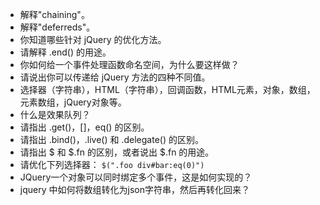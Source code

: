 + 解释"chaining"。
+ 解释"deferreds"。
+ 你知道哪些针对 jQuery 的优化方法。
+ 请解释 .end() 的用途。
+ 你如何给一个事件处理函数命名空间，为什么要这样做？
+ 请说出你可以传递给 jQuery 方法的四种不同值。
+ 选择器（字符串），HTML（字符串），回调函数，HTML元素，对象，数组，元素数组，jQuery对象等。
+ 什么是效果队列？
+ 请指出 .get()，[]，eq() 的区别。
+ 请指出 .bind()，.live() 和 .delegate() 的区别。
+ 请指出 $ 和 $.fn 的区别，或者说出 $.fn 的用途。
+ 请优化下列选择器：
	`$(".foo div#bar:eq(0)")`
+ JQuery一个对象可以同时绑定多个事件，这是如何实现的？
+ jquery 中如何将数组转化为json字符串，然后再转化回来？